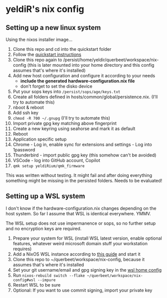 # yeldiR's nix config
## Setting up a new linux system
Using the nixos installer image...

1. Clone this repo and cd into the quickstart folder
2. Follow the [quickstart instructions](./quickstart/README.md)
3. Clone this repo again to /persist/home/yeldir/querbeet/workspace/nix-config (this is later mounted into your home directory and this config assumes that's where it's installed)
4. Add new host configuration and configure it according to your needs
    - **include the generated hardware-configuration.nix file**
    - don't forget to set the disko device
5. Put your sops keys into `/persist/sops/age/keys.txt`
6. Create all folders defined in hosts/common/global/persistence.nix. (I'll try to automate this)
7. nboot & reboot
8. Add ssh key
9. `chmod -R 700 ~/.gnupg` (I'll try to automate this)
10. Import private gpg key matching above fingerprint
11. Create a new keyring using seahorse and mark it as default
12. Reboot
13. Application specific setup
  1. Chrome - Log in, enable sync for extensions and settings
    - Log into 1password
  2. Thunderbird - import public gpg key (this somehow can't be avoided)
  3. VSCode - log into GitHub account, Copilot
  4. `qmk setup yeldiRium/qmk_firmware`

This was written without testing. It might fail and after doing everything something might be missing in the persisted folders. Needs to be evaluated!

## Setting up a WSL system

I don't know if the hardware-configuration.nix changes depending on the host system. So far I assume that WSL is identical everywhere. YMMV.

The WSL setup does not use impermanence or sops, so no further setup and no encryption keys are required.

1. Prepare your system for WSL (install WSL latest version, enable optional features, whatever weird microsoft domain stuff your workstation requires)
2. Add a NixOS WSL instance according to [this guide](https://github.com/nix-community/NixOS-WSL) and start it
3. Clone this repo to ~/querbeet/workspace/nix-config, because it assumes that's where it's installed
4. Set your git username/email and gpg signing key in the [wsl home config](./home/nixos/wsl.nix)
5. Run `nixos-rebuild switch --flake ~/querbeet/workspace/nix-config#wsl --impure`
6. Restart WSL to be sure
7. Optional: If you want to use commit signing, import your private key
